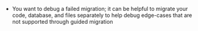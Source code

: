 - You want to debug a failed migration; it can be helpful to migrate your code, database, and files separately to help debug edge-cases that are not supported through guided migration